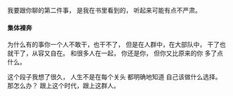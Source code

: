 我要跟你聊的第二件事，
是我在书里看到的，
听起来可能有点不严肃。

#### 集体裸奔

为什么有的事你一个人不敢干，也干不了，
但是在人群中，在大部队中，
干了也就干了，从容又自在。
和很多人在一起，
你还是你，
但你又比原来的你
多了点什么。

这个段子我想了很久，
人生不是在每个关头
都明确地知道
自己该做什么选择。
那怎么办？
跟上这个时代，跟上这群人。